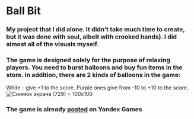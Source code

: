 # Ball Bit
### My project that I did alone. It didn’t take much time to create, but it was done with soul, albeit with crooked hands). I did almost all of the visuals myself.
### The game is designed solely for the purpose of relaxing players. You need to burst balloons and buy fun items in the store. In addition, there are 2 kinds of balloons in the game:
White - give +1 to the score.
Purple ones give from -10 to +10 to the score.
![Снимок экрана (729) = 100x100](https://github.com/Vanchegs/BallBit/assets/115901143/c7624b0b-8801-4a13-b022-fa49130077d6)
### The game is already [posted](https://yandex.ru/games/app/293918#app-id=293918&catalog-session-uid=catalog-59bd6ed6-65d8-597f-b292-bca5d434d483-1711704148902-9518&rtx-reqid=6754305505776027851&pos=%7B%22listType%22%3A%22played%22%2C%22tabCategory%22%3A%22new%22%7D&redir-data=%7B%22http_ref%22%3A%22https%253A%252F%252Fyandex.ru%252Fgames%252Fcategory%252Fnew%22%2C%22rn%22%3A480891615%7D) on Yandex Games
